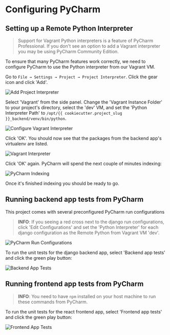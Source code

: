 # Configuring PyCharm

## Setting up a Remote Python Interpreter

> Support for Vagrant Python interpreters is a feature of PyCharm Professional.
> If you don't see an option to add a Vagrant interpreter you may be using
> PyCharm Community Edition.

To ensure that many PyCharm features work correctly, we need to configure PyCharm to use
the Python interpreter from our Vagrant VM.

Go to `File → Settings → Project → Project Interpreter`. Click the gear icon and click 'Add'.

![Add Project Interpreter](images/add-project-interpreter.png "Add Project Interpreter")

Select 'Vagrant' from the side panel. Change the 'Vagrant Instance Folder' to your
project's directory, select the 'dev' VM, and set the 'Python Interpreter Path' to
`/opt/{{ cookiecutter.project_slug }}_backend/venv/bin/python`.

![Configure Vagrant Interpreter](images/configure-vagrant-interpreter.png "Configure Vagrant Interpreter")

Click 'OK'. You should now see that the packages from the backend app's virtualenv are
listed.

![Vagrant Interpreter](images/vagrant-interpreter.png "Vagrant Interpreter")

Click 'OK' again. PyCharm will spend the next couple of minutes indexing:

![PyCharm Indexing](images/pycharm-indexing.png "PyCharm Indexing")

Once it's finished indexing you should be ready to go.

## Running backend app tests from PyCharm

This project comes with several preconfigured PyCharm run configurations

> **INFO**: If you seeing a red cross next to the django run configurations,
> click 'Edit Configurations' and set the 'Python Interpreter' for each
> django configuration as the Remote Python from Vagrant VM 'dev'.

![PyCharm Run Configurations](images/pycharm-run-configurations.png "PyCharm Run Configurations")

To run the unit tests for the django backend app, select 'Backend app tests' and
click the green play button:

![Backend App Tests](images/backend-app-tests.png "Backend App Tests")

## Running frontend app tests from PyCharm

> **INFO**: You need to have `npm` installed on your host machine to
> run these commands from PyCharm.

To run the unit tests for the react frontend app, select 'Frontend app tests' and
click the green play button:

![Frontend App Tests](images/frontend-app-tests.png "Frontend App Tests")
